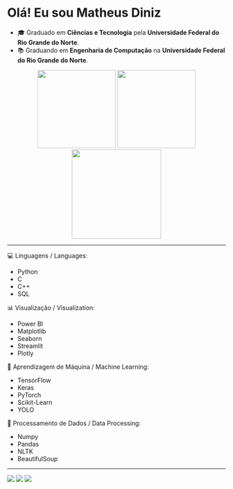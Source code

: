# Olá! Eu sou Matheus Diniz

- 🎓 Graduado em **Ciências e Tecnologia** pela **Universidade Federal do Rio Grande do Norte**.
- 📚 Graduando em **Engenharia de Computação** na **Universidade Federal do Rio Grande do Norte**.

<div align="center">
  <a href="https://github.com/DinizMaths"></a>
  <img height="180em" src="https://github-readme-stats.vercel.app/api?username=DinizMaths&show_icons=true&theme=github_dark&include_all_commits=true&count_private=true"/>
  <img height="180em" src="https://github-readme-stats.vercel.app/api/top-langs/?username=DinizMaths&layout=compact&langs_count=7&theme=github_dark"/>
</div>

<div align="center">
  <img height="206em" src="https://github-profile-summary-cards.vercel.app/api/cards/profile-details?username=dinizmaths&theme=github_dark"/>
</div>

---
💻 Linguagens / Languages:  
- Python
- C
- C++
- SQL

📊 Visualização / Visualization: 
- Power BI
- Matplotlib
- Seaborn
- Streamlit
- Plotly

🤖 Aprendizagem de Máquina / Machine Learning: 
- TensorFlow
- Keras
- PyTorch
- Scikit-Learn
- YOLO

📑 Processamento de Dados / Data Processing:
- Numpy
- Pandas
- NLTK
- BeautifulSoup

---

<div> 
  <a href = "mailto:dinizmaths@gmail.com"><img src="https://img.shields.io/badge/Gmail-D14836?style=for-the-badge&logo=gmail&logoColor=white" target="_blank"></a>
  <a href="https://www.linkedin.com/in/dinizmaths/" target="_blank"><img src="https://img.shields.io/badge/-LinkedIn-%230077B5?style=for-the-badge&logo=linkedin&logoColor=white" target="_blank"></a> 
  <a href="https://www.kaggle.com/dinizmaths" target="_blank"><img src="https://img.shields.io/badge/Kaggle-20BEFF?style=for-the-badge&logo=Kaggle&logoColor=white" target="_blank"></a>
</div>
